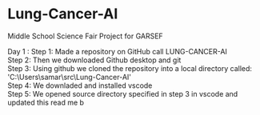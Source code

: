 # Lung-Cancer-AI
Middle School Science Fair Project for GARSEF


Day 1 :
Step 1:  Made a repository on GitHub call LUNG-CANCER-AI  
Step 2: Then we downloaded Github desktop and git  
Step 3: Using github we cloned the repository into a local directory called: 'C:\Users\samar\src\Lung-Cancer-AI'   
Step 4: We downladed and installed vscode  
Step 5: We opened source directory specified in step 3 in vscode and updated this read me b 